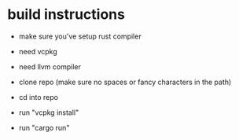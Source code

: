 

# build instructions

 - make sure you've setup rust compiler
 - need vcpkg
 - need llvm compiler

 - clone repo (make sure no spaces or fancy characters in the path)
 - cd into repo
 - run "vcpkg install"
 - run "cargo run"
